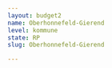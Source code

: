 ```yaml
---
layout: budget2
name: Oberhonnefeld-Gierend
level: kommune
state: RP
slug: Oberhonnefeld-Gierend

---
```



